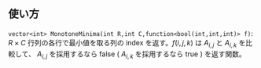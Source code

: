 ## 使い方

`vector<int> MonotoneMinima(int R,int C,function<bool(int,int,int)> f)`: $R \times C$ 行列の各行で最小値を取る列の index を返す。$f(i,j,k)$ は $A_{i,j}$ と $A_{i,k}$ を比較して、 $A_{i,j}$ を採用するなら false ( $A_{i,k}$ を採用するなら true ) を返す関数。